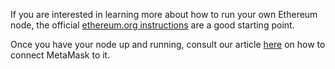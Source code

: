 If you are interested in learning more about how to run your own Ethereum node, the official [ethereum.org instructions](https://ethereum.org/en/developers/docs/nodes-and-clients/run-a-node/) are a good starting point. 


Once you have your node up and running, consult our article [here](https://support.metamask.io/hc/en-us/articles/360015290012) on how to connect MetaMask to it.


 

